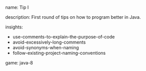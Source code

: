 name: Tip I

description: First round of tips on how to program better in Java. 

insights:
  - use-comments-to-explain-the-purpose-of-code
  - avoid-excessively-long-comments
  - avoid-synonyms-when-naming
  - follow-existing-project-naming-conventions

game: java-8
